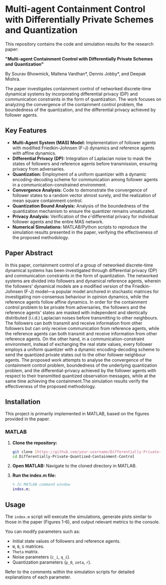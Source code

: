 # Multi-agent Containment Control with Differentially Private Schemes and Quantization

This repository contains the code and simulation results for the research paper:

**"Multi-agent Containment Control with Differentially Private Schemes and Quantization"**

By Sourav Bhowmick, Mallena Vardhan*, Dennis Jobby*, and Deepak Mishra.

The paper investigates containment control of networked discrete-time dynamical systems by incorporating differential privacy (DP) and communication constraints in the form of quantization. The work focuses on analyzing the convergence of the containment control problem, the boundedness of the quantization, and the differential privacy achieved by follower agents.

## Key Features

* **Multi-Agent System (MAS) Model:** Implementation of follower agents with modified Friedkin-Johnsen (F-J) dynamics and reference agents with affine dynamics.
* **Differential Privacy (DP):** Integration of Laplacian noise to mask the states of followers and reference agents before transmission, ensuring privacy from adversaries.
* **Quantization:** Employment of a uniform quantizer with a dynamic encoding-decoding scheme for communication among follower agents in a communication-constrained environment.
* **Convergence Analysis:** Code to demonstrate the convergence of follower states to a random vector almost surely, and the realization of mean square containment control.
* **Quantization Bound Analysis:** Analysis of the boundedness of the quantization mechanism to ensure the quantizer remains unsaturated.
* **Privacy Analysis:** Verification of the $\hat{\epsilon}$-differential privacy for individual follower agents and the entire MAS network.
* **Numerical Simulations:** MATLAB/Python scripts to reproduce the simulation results presented in the paper, verifying the effectiveness of the proposed methodology.

## Paper Abstract

In this paper, containment control of a group of networked discrete-time dynamical systems has been investigated through differential privacy (DP) and communication constraints in the form of quantization. The networked systems are divided into followers and dynamical reference agents, wherein the followers' dynamical models are a modified version of the Friedkin-Johnsen (F-J) model—a popular model anchored in stochastic matrices for investigating non-consensus behaviour in opinion dynamics, while the reference agents follow affine dynamics. In order for the containment control problem to be private from adversaries, the followers and the reference agents' states are masked with independent and identically distributed (i.i.d.) Laplacian noises before transmitting to other neighbours. The followers can both transmit and receive information from other followers but can only receive communication from reference agents, while the reference agents can both transmit and receive information from other reference agents. On the other hand, in a communication-constraint environment, instead of exchanging the real state values, every follower employs a uniform quantizer with a dynamic encoding-decoding scheme to send the quantized private states out to the other follower neighbour agents. The proposed work attempts to analyse the convergence of the containment control problem, boundedness of the underlying quantization problem, and the differential-privacy achieved by the follower agents with respect to their transmitted quantized observation messages, while at the same time achieving the containment.The simulation results verify the effectiveness of the proposed methodology.

## Installation

This project is primarily implemented in MATLAB, based on the figures provided in the paper.

### MATLAB

1.  **Clone the repository:**
    ```bash
    git clone [https://github.com/your-username/Differentially-Private-Quantized-Containment-Control.git](https://github.com/your-username/Differentially-Private-Quantized-Containment-Control.git)
    cd Differentially-Private-Quantized-Containment-Control
    ```
2.  **Open MATLAB:** Navigate to the cloned directory in MATLAB.
3.  **Run the index.m file:**

    ```matlab
    % In MATLAB command window
    index.m;
    ```

## Usage

The `index.m` script will execute the simulations, generate plots similar to those in the paper (Figures 1-6), and output relevant metrics to the console.

You can modify parameters such as:
* Initial state values of followers and reference agents.
* `W`, `B`, `G` matrices.
* `Theta` matrix.
* Noise parameters (`c_i`, `q_i`).
* Quantization parameters (`p_0`, `zeta`, `r`).

Refer to the comments within the simulation scripts for detailed explanations of each parameter.

